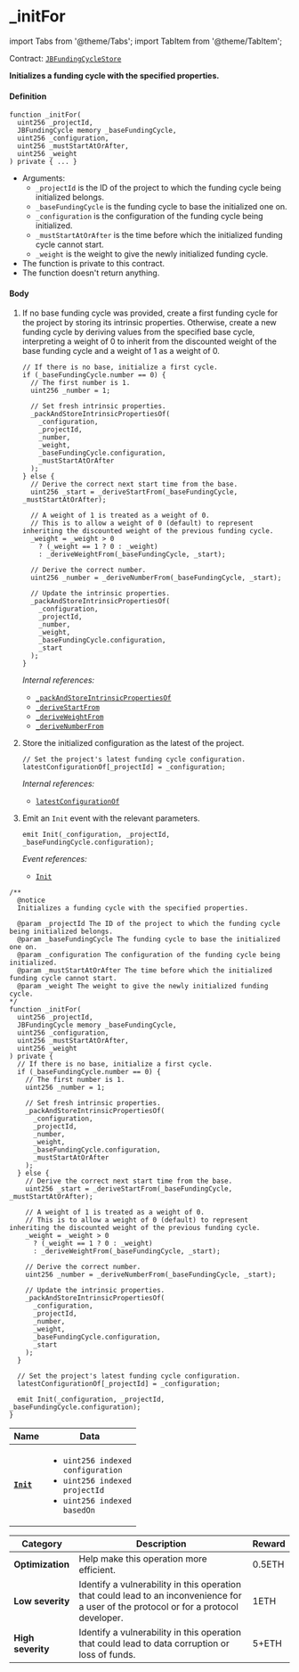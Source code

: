 # _initFor

import Tabs from '@theme/Tabs';
import TabItem from '@theme/TabItem';

Contract: [`JBFundingCycleStore`](/docs/dev/v3/api/contracts/jbfundingcyclestore/README.md)​

<Tabs>
<TabItem value="Step by step" label="Step by step">

**Initializes a funding cycle with the specified properties.**

#### Definition

```
function _initFor(
  uint256 _projectId,
  JBFundingCycle memory _baseFundingCycle,
  uint256 _configuration,
  uint256 _mustStartAtOrAfter,
  uint256 _weight
) private { ... }
```

* Arguments:
  * `_projectId` is the ID of the project to which the funding cycle being initialized belongs.
  * `_baseFundingCycle` is the funding cycle to base the initialized one on.
  * `_configuration` is the configuration of the funding cycle being initialized.
  * `_mustStartAtOrAfter` is the time before which the initialized funding cycle cannot start.
  * `_weight` is the weight to give the newly initialized funding cycle.
* The function is private to this contract.
* The function doesn't return anything.

#### Body

1.  If no base funding cycle was provided, create a first funding cycle for the project by storing its intrinsic properties. Otherwise, create a new funding cycle by deriving values from the specified base cycle, interpreting a weight of 0 to inherit from the discounted weight of the base funding cycle and a weight of 1 as a weight of 0.

    ```
    // If there is no base, initialize a first cycle.
    if (_baseFundingCycle.number == 0) {
      // The first number is 1.
      uint256 _number = 1;

      // Set fresh intrinsic properties.
      _packAndStoreIntrinsicPropertiesOf(
        _configuration,
        _projectId,
        _number,
        _weight,
        _baseFundingCycle.configuration,
        _mustStartAtOrAfter
      );
    } else {
      // Derive the correct next start time from the base.
      uint256 _start = _deriveStartFrom(_baseFundingCycle, _mustStartAtOrAfter);

      // A weight of 1 is treated as a weight of 0.
      // This is to allow a weight of 0 (default) to represent inheriting the discounted weight of the previous funding cycle.
      _weight = _weight > 0
        ? (_weight == 1 ? 0 : _weight)
        : _deriveWeightFrom(_baseFundingCycle, _start);

      // Derive the correct number.
      uint256 _number = _deriveNumberFrom(_baseFundingCycle, _start);

      // Update the intrinsic properties.
      _packAndStoreIntrinsicPropertiesOf(
        _configuration,
        _projectId,
        _number,
        _weight,
        _baseFundingCycle.configuration,
        _start
      );
    }
    ```

    _Internal references:_

    * [`_packAndStoreIntrinsicPropertiesOf`](/docs/dev/v3/api/contracts/jbfundingcyclestore/write/-_packandstoreintrinsicpropertiesof.md)
    * [`_deriveStartFrom`](/docs/dev/v3/api/contracts/jbfundingcyclestore/read/-_derivestartfrom.md)
    * [`_deriveWeightFrom`](/docs/dev/v3/api/contracts/jbfundingcyclestore/read/-_deriveweightfrom.md)
    * [`_deriveNumberFrom`](/docs/dev/v3/api/contracts/jbfundingcyclestore/read/-_derivenumberfrom.md)
2.  Store the initialized configuration as the latest of the project.

    ```
    // Set the project's latest funding cycle configuration.
    latestConfigurationOf[_projectId] = _configuration;
    ```

    _Internal references:_

    * [`latestConfigurationOf`](/docs/dev/v3/api/contracts/jbfundingcyclestore/properties/latestconfigurationof.md)
3.  Emit an `Init` event with the relevant parameters.

    ```
    emit Init(_configuration, _projectId, _baseFundingCycle.configuration);
    ```

    _Event references:_

    * [`Init`](/docs/dev/v3/api/contracts/jbfundingcyclestore/events/init.md)

</TabItem>

<TabItem value="Code" label="Code">

```
/**
  @notice
  Initializes a funding cycle with the specified properties.

  @param _projectId The ID of the project to which the funding cycle being initialized belongs.
  @param _baseFundingCycle The funding cycle to base the initialized one on.
  @param _configuration The configuration of the funding cycle being initialized.
  @param _mustStartAtOrAfter The time before which the initialized funding cycle cannot start.
  @param _weight The weight to give the newly initialized funding cycle.
*/
function _initFor(
  uint256 _projectId,
  JBFundingCycle memory _baseFundingCycle,
  uint256 _configuration,
  uint256 _mustStartAtOrAfter,
  uint256 _weight
) private {
  // If there is no base, initialize a first cycle.
  if (_baseFundingCycle.number == 0) {
    // The first number is 1.
    uint256 _number = 1;

    // Set fresh intrinsic properties.
    _packAndStoreIntrinsicPropertiesOf(
      _configuration,
      _projectId,
      _number,
      _weight,
      _baseFundingCycle.configuration,
      _mustStartAtOrAfter
    );
  } else {
    // Derive the correct next start time from the base.
    uint256 _start = _deriveStartFrom(_baseFundingCycle, _mustStartAtOrAfter);

    // A weight of 1 is treated as a weight of 0.
    // This is to allow a weight of 0 (default) to represent inheriting the discounted weight of the previous funding cycle.
    _weight = _weight > 0
      ? (_weight == 1 ? 0 : _weight)
      : _deriveWeightFrom(_baseFundingCycle, _start);

    // Derive the correct number.
    uint256 _number = _deriveNumberFrom(_baseFundingCycle, _start);

    // Update the intrinsic properties.
    _packAndStoreIntrinsicPropertiesOf(
      _configuration,
      _projectId,
      _number,
      _weight,
      _baseFundingCycle.configuration,
      _start
    );
  }

  // Set the project's latest funding cycle configuration.
  latestConfigurationOf[_projectId] = _configuration;

  emit Init(_configuration, _projectId, _baseFundingCycle.configuration);
}
```

</TabItem>

<TabItem value="Events" label="Events">

| Name       | Data                                                                                                                                                      |
| ---------- | --------------------------------------------------------------------------------------------------------------------------------------------------------- |
| [**`Init`**](/docs/dev/v3/api/contracts/jbfundingcyclestore/events/init.md)           | <ul><li><code>uint256 indexed configuration</code></li><li><code>uint256 indexed projectId</code></li><li><code>uint256 indexed basedOn</code></li></ul>                                                                                                                                                                                                 |

</TabItem>

<TabItem value="Bug bounty" label="Bug bounty">

| Category          | Description                                                                                                                            | Reward |
| ----------------- | -------------------------------------------------------------------------------------------------------------------------------------- | ------ |
| **Optimization**  | Help make this operation more efficient.                                                                                               | 0.5ETH |
| **Low severity**  | Identify a vulnerability in this operation that could lead to an inconvenience for a user of the protocol or for a protocol developer. | 1ETH   |
| **High severity** | Identify a vulnerability in this operation that could lead to data corruption or loss of funds.                                        | 5+ETH  |

</TabItem>
</Tabs>
